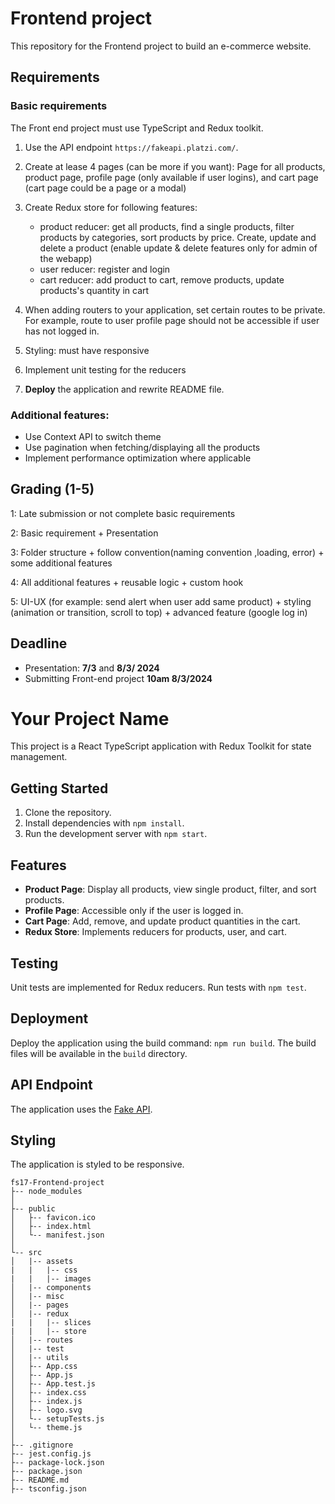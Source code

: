 # Frontend project

This repository for the Frontend project to build an e-commerce website.

## Requirements

### Basic requirements

The Front end project must use TypeScript and Redux toolkit.

1. Use the API endpoint `https://fakeapi.platzi.com/`.

2. Create at lease 4 pages (can be more if you want): Page for all products, product page, profile page (only available if user logins), and cart page (cart page could be a page or a modal)

3. Create Redux store for following features:

   - product reducer: get all products, find a single products, filter products by categories, sort products by price. Create, update and delete a product (enable update & delete features only for admin of the webapp)
   - user reducer: register and login
   - cart reducer: add product to cart, remove products, update products's quantity in cart

4. When adding routers to your application, set certain routes to be private. For example, route to user profile page should not be accessible if user has not logged in.

5. Styling: must have responsive

6. Implement unit testing for the reducers

7. **Deploy** the application and rewrite README file.

### Additional features:

- Use Context API to switch theme
- Use pagination when fetching/displaying all the products
- Implement performance optimization where applicable

## Grading (1-5)

1: Late submission or not complete basic requirements

2: Basic requirement + Presentation

3: Folder structure + follow convention(naming convention ,loading, error) + some additional features

4: All additional features + reusable logic + custom hook

5: UI-UX (for example: send alert when user add same product) + styling (animation or transition, scroll to top) + advanced feature (google log in)

## Deadline

- Presentation: **7/3** and **8/3/ 2024**
- Submitting Front-end project **10am 8/3/2024**



# Your Project Name

This project is a React TypeScript application with Redux Toolkit for state management.

## Getting Started

1. Clone the repository.
2. Install dependencies with `npm install`.
3. Run the development server with `npm start`.

## Features

- **Product Page**: Display all products, view single product, filter, and sort products.
- **Profile Page**: Accessible only if the user is logged in.
- **Cart Page**: Add, remove, and update product quantities in the cart.
- **Redux Store**: Implements reducers for products, user, and cart.

## Testing

Unit tests are implemented for Redux reducers. Run tests with `npm test`.

## Deployment

Deploy the application using the build command: `npm run build`. The build files will be available in the `build` directory.

## API Endpoint

The application uses the [Fake API](https://fakeapi.platzi.com/).

## Styling

The application is styled to be responsive.

```
fs17-Frontend-project
├-- node_modules
│
├-- public
│   ├-- favicon.ico
│   ├-- index.html
│   └-- manifest.json
│
└-- src
│   |-- assets
|   |   |-- css
|   |   |-- images
│   |-- components
│   |-- misc
│   |-- pages
│   |-- redux
|   |   |-- slices
|   |   |-- store
│   |-- routes
│   |-- test
│   |-- utils
│   ├-- App.css
│   ├-- App.js
│   ├-- App.test.js
│   ├-- index.css
│   ├-- index.js
│   ├-- logo.svg
│   └-- setupTests.js
│   └-- theme.js
│
├-- .gitignore
├-- jest.config.js
├-- package-lock.json
├-- package.json
├-- README.md
├-- tsconfig.json
```




